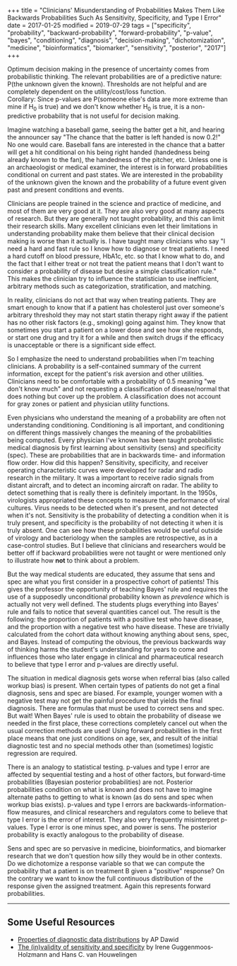 +++
title = "Clinicians' Misunderstanding of Probabilities Makes Them Like Backwards Probabilities Such As Sensitivity, Specificity, and Type I Error"
date = 2017-01-25
modified = 2019-07-29
tags = ["specificity", "probability", "backward-probability", "forward-probability", "p-value", "bayes", "conditioning", "diagnosis", "decision-making", "dichotomization", "medicine", "bioinformatics", "biomarker", "sensitivity", "posterior", "2017"]
+++
<p class="rquote">
Optimum decision making in the presence of uncertainty comes from probabilistic thinking.  The relevant probabilities are of a predictive nature: P(the unknown given the known).  Thresholds are not helpful and are completely dependent on the utility/cost/loss function.<br>
Corollary: Since p-values are P(someone else's data are more extreme than mine if H<sub>0</sub> is true) and we don't know whether H<sub>0</sub> is true, it is a non-predictive probability that is not useful for decision making.
</p>
Imagine watching a baseball game, seeing the batter get a hit, and hearing the
announcer say "The chance that the batter is left handed is now 0.2!"  
No one would care.  Baseball fans are interested in the chance that a
batter will get a hit conditional on his being right handed (handedness
being already known to the fan), the handedness of the pitcher, etc.
 Unless one is an archaeologist or medical examiner, the interest is in
forward probabilities conditional on current and past states.  We are
interested in the probability of the unknown given the known and the
probability of a future event given past and present conditions and
events.

Clinicians are people trained in the science and practice of medicine,
and most of them are very good at it.  They are also very good at many
aspects of research.  But they are generally not taught probability, and
this can limit their research skills.  Many excellent clinicians even
let their limitations in understanding probability make them believe
that their clinical decision making is worse than it actually is.  I
have taught many clinicians who say "I need a hard and fast rule so I
know how to diagnose or treat patients.  I need a hard cutoff on blood
pressure, HbA1c, etc. so that I know what to do, and the fact that I
either treat or not treat the patient means that I don't want to
consider a probability of disease but desire a simple classification
rule."  This makes the clinician try to influence the statistician to
use inefficient, arbitrary methods such as categorization,
stratification, and matching.

In reality, clinicians do not act that way when treating patients.  They
are smart enough to know that if a patient has cholesterol just over
someone's arbitrary threshold they may not start statin therapy right
away if the patient has no other risk factors (e.g., smoking) going
against him.  They know that sometimes you start a patient on a lower
dose and see how she responds, or start one drug and try it for a while
and then switch drugs if the efficacy is unacceptable or there is a
significant side effect.

So I emphasize the need to understand probabilities when I'm teaching
clinicians.  A probability is a self-contained summary of the current
information, except for the patient's risk aversion and other utilities.
 Clinicians need to be comfortable with a probability of 0.5 meaning "we
don't know much" and not requesting a classification of disease/normal
that does nothing but cover up the problem.  A classification does not
account for gray zones or patient and physician utility functions.

Even physicians who understand the meaning of a probability are often
not understanding conditioning.  Conditioning is all important, and
conditioning on different things massively changes the meaning of the
probabilities being computed.  Every physician I've known has been
taught probabilistic medical diagnosis by first learning about
sensitivity (sens) and specificity (spec).  These are probabilities that
are in backwards time- and information flow order.  How did this happen?
Sensitivity, specificity, and receiver operating characteristic curves
were developed for radar and radio research in the military.  It was a
important to receive radio signals from distant aircraft, and to detect
an incoming aircraft on radar.  The ability to detect something that is
really there is definitely important.  In the 1950s, virologists
appropriated these concepts to measure the performance of viral
cultures.  Virus needs to be detected when it's present, and not
detected when it's not.  Sensitivity is the probability of detecting a
condition when it is truly present, and specificity is the probability
of not detecting it when it is truly absent.  One can see how these
probabilities would be useful outside of virology and bacteriology when
the samples are retrospective, as in a case-control studies.  But I
believe that clinicians and researchers would be better off if backward
probabilities were not taught or were mentioned only to illustrate how
**not** to think about a problem.

But the way medical students are educated, they assume that sens and
spec are what you first consider in a prospective cohort of patients!
 This gives the professor the opportunity of teaching  Bayes' rule and
requires the use of a supposedly unconditional probability known as
*prevalence* which is actually not very well defined.  The students
plugs everything into Bayes' rule and fails to notice that several
quantities cancel out.  The result is the following: the proportion of
patients with a positive test who have disease, and the proportion with
a negative test who have disease.  These are trivially calculated from
the cohort data without knowing anything about sens, spec, and Bayes.
 Instead of computing the obvious, the previous backwards way of thinking harms the student's understanding for years to
come and influences those who later engage in clinical and
pharmaceutical research to believe that type I error and p-values are
directly useful.

The situation in medical diagnosis gets worse when referral bias (also
called workup bias) is present.  When certain types of patients do not
get a final diagnosis, sens and spec are biased.  For example, younger
women with a negative test may not get the painful procedure that yields
the final diagnosis.  There are formulas that must be used to correct
sens and spec.  But wait!  When Bayes' rule is used to obtain the
probability of disease we needed in the first place, these corrections
completely cancel out when the usual correction methods are used!  Using
forward probabilities in the first place means that one just conditions
on age, sex, and result of the initial diagnostic test and no special
methods other than (sometimes) logistic regression are required.

There is an analogy to statistical testing.  p-values and type I error
are affected by sequential testing and a host of other factors, but
forward-time probabilities (Bayesian posterior probabilities) are not.
 Posterior probabilities condition on what is known and does not have to
imagine alternate paths to getting to what is known (as do sens and spec
when workup bias exists).  p-values and type I errors are
backwards-information-flow measures, and clinical researchers and
regulators come to believe that type I error is the error of interest.
 They also very frequently misinterpret p-values.  Type I error is one
minus spec, and power is sens.  The posterior probability is exactly
analogous to the probability of disease.

Sens and spec are so pervasive in medicine, bioinformatics, and
biomarker research that we don't question how silly they would be in
other contexts.  Do we dichotomize a response variable so that we can
compute the probability that a patient is on treatment B given a
"positive" response?  On the contrary we want to know the full
continuous distribution of the response given the assigned treatment.
Again this represents forward probabilities.

------------------------
## Some Useful Resources
* [Properties of diagnostic data distributions](https://www.jstor.org/stable/pdf/2529753.pdf) by AP Dawid
* [The (in)validity of sensitivity and specificity](https://onlinelibrary.wiley.com/doi/abs/10.1002/1097-0258%2820000715%2919%3A13%3C1783%3A%3AAID-SIM497%3E3.0.CO%3B2-B) by Irene Guggenmoos‐Holzmann and Hans C. van Houwelingen

